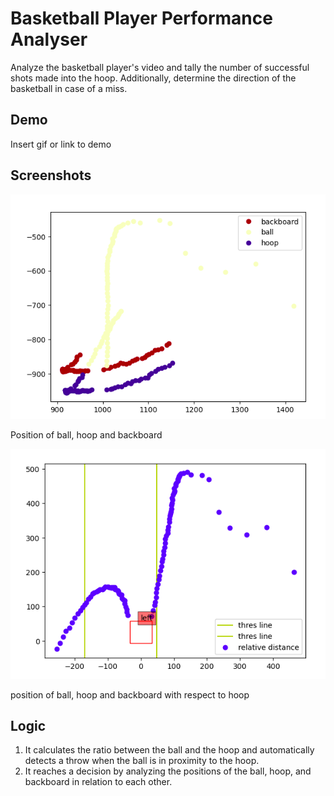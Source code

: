 
# Basketball Player Performance Analyser

Analyze the basketball player's video and tally the number of successful shots made into the hoop. Additionally, determine the direction of the basketball in case of a miss.



## Demo

Insert gif or link to demo


## Screenshots

![](output_data/Screenshot%20from%202023-09-16%2019-13-45.png)

Position of ball, hoop and backboard

![](output_data/Screenshot%20from%202023-09-16%2019-13-01.png)

position of ball, hoop and backboard with respect to hoop

## Logic

1. It calculates the ratio between the ball and the hoop and automatically detects a throw when the ball is in proximity to the hoop.
2. It reaches a decision by analyzing the positions of the ball, hoop, and backboard in relation to each other.


